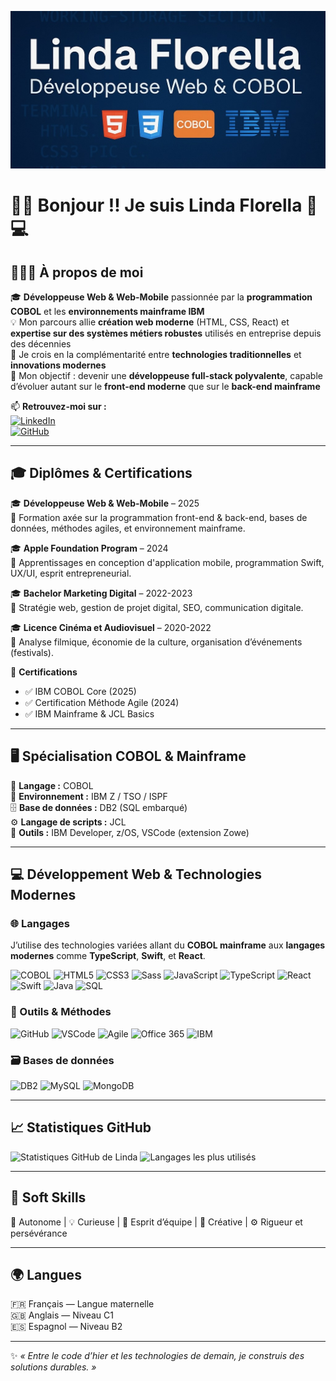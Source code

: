 ![Bannière](https://raw.githubusercontent.com/linda2812-beep/linda2812-beep/main/deuxieme.jpeg)


# 👋🏾 Bonjour !! Je suis Linda Florella 🚀💻

## 👩🏽‍💻 À propos de moi

🎓 **Développeuse Web & Web-Mobile** passionnée par la **programmation COBOL** et les **environnements mainframe IBM**  
💡 Mon parcours allie **création web moderne** (HTML, CSS, React) et **expertise sur des systèmes métiers robustes** utilisés en entreprise depuis des décennies  
🚀 Je crois en la complémentarité entre **technologies traditionnelles** et **innovations modernes**  
🎯 Mon objectif : devenir une **développeuse full-stack polyvalente**, capable d’évoluer autant sur le **front-end moderne** que sur le **back-end mainframe**

📫 **Retrouvez-moi sur :**  
[![LinkedIn](https://img.shields.io/badge/LinkedIn-0077B5?logo=linkedin&logoColor=white)](https://www.linkedin.com/in/linda-florella-d2812)  
[![GitHub](https://img.shields.io/badge/GitHub-181717?logo=github&logoColor=white)](https://github.com/linda2812-beep)

---

## 🎓 Diplômes & Certifications

🎓 **Développeuse Web & Web-Mobile** – 2025  
📌 Formation axée sur la programmation front-end & back-end, bases de données, méthodes agiles, et environnement mainframe.

🎓 **Apple Foundation Program** – 2024  
📌 Apprentissages en conception d'application mobile, programmation Swift, UX/UI, esprit entrepreneurial.

🎓 **Bachelor Marketing Digital** – 2022-2023  
📌 Stratégie web, gestion de projet digital, SEO, communication digitale.

🎓 **Licence Cinéma et Audiovisuel** – 2020-2022  
📌 Analyse filmique, économie de la culture, organisation d’événements (festivals).

🏅 **Certifications**
- ✅ IBM COBOL Core (2025)
- ✅ Certification Méthode Agile (2024)
- ✅ IBM Mainframe & JCL Basics

---

## 🖥️ Spécialisation COBOL & Mainframe

🧩 **Langage :** COBOL  
🧠 **Environnement :** IBM Z / TSO / ISPF  
🗄️ **Base de données :** DB2 (SQL embarqué)  
⚙️ **Langage de scripts :** JCL  
🧪 **Outils :** IBM Developer, z/OS, VSCode (extension Zowe)  

---

## 💻 Développement Web & Technologies Modernes

### 🌐 Langages
J’utilise des technologies variées allant du **COBOL mainframe** aux **langages modernes** comme **TypeScript**, **Swift**, et **React**.

![COBOL](https://img.shields.io/badge/COBOL-00599C?logo=ibm&logoColor=white)
![HTML5](https://img.shields.io/badge/HTML5-E34F26?logo=html5&logoColor=white)
![CSS3](https://img.shields.io/badge/CSS3-1572B6?logo=css3&logoColor=white)
![Sass](https://img.shields.io/badge/Sass-CC6699?logo=sass&logoColor=white)
![JavaScript](https://img.shields.io/badge/JavaScript-F7DF1E?logo=javascript&logoColor=black)
![TypeScript](https://img.shields.io/badge/TypeScript-3178C6?logo=typescript&logoColor=white)
![React](https://img.shields.io/badge/React-61DAFB?logo=react&logoColor=black)
![Swift](https://img.shields.io/badge/Swift-FA7343?logo=swift&logoColor=white)
![Java](https://img.shields.io/badge/Java-007396?logo=java&logoColor=white)
![SQL](https://img.shields.io/badge/SQL-003B57?logo=sqlite&logoColor=white)


### 🧰 Outils & Méthodes
![GitHub](https://img.shields.io/badge/GitHub-181717?logo=github&logoColor=white)
![VSCode](https://img.shields.io/badge/VSCode-007ACC?logo=visualstudiocode&logoColor=white)
![Agile](https://img.shields.io/badge/Agile-2496ED?logo=scrumalliance&logoColor=white)
![Office 365](https://img.shields.io/badge/Office%20365-D83B01?logo=microsoft-office&logoColor=white)
![IBM](https://img.shields.io/badge/IBM%20Mainframe-054ADA?logo=ibm&logoColor=white)

### 🗃️ Bases de données
![DB2](https://img.shields.io/badge/DB2-0D597F?logo=ibm&logoColor=white)
![MySQL](https://img.shields.io/badge/MySQL-4479A1?logo=mysql&logoColor=white)
![MongoDB](https://img.shields.io/badge/MongoDB-47A248?logo=mongodb&logoColor=white)

---

## 📈 Statistiques GitHub

![Statistiques GitHub de Linda](https://github-readme-stats.vercel.app/api?username=linda2812-beep&show_icons=true&theme=github_dark)
![Langages les plus utilisés](https://github-readme-stats.vercel.app/api/top-langs/?username=linda2812-beep&layout=compact&theme=github_dark)

---

## 💬 Soft Skills

💫 Autonome | 💡 Curieuse | 🤝 Esprit d’équipe | 🎨 Créative | ⚙️ Rigueur et persévérance  

---

## 🌍 Langues

🇫🇷 Français — Langue maternelle  
🇬🇧 Anglais — Niveau C1  
🇪🇸 Espagnol — Niveau B2  

---

✨ *« Entre le code d’hier et les technologies de demain, je construis des solutions durables. »*

<!--
**linda2812-beep/linda2812-beep** is a ✨ _special_ ✨ repository because its `README.md` (this file) appears on your GitHub profile.

Here are some ideas to get you started:

- 🔭 I’m currently working on ...
- 🌱 I’m currently learning ...
- 👯 I’m looking to collaborate on ...
- 🤔 I’m looking for help with ...
- 💬 Ask me about ...
- 📫 How to reach me: ...
- 😄 Pronouns: ...
- ⚡ Fun fact: ...
-->

